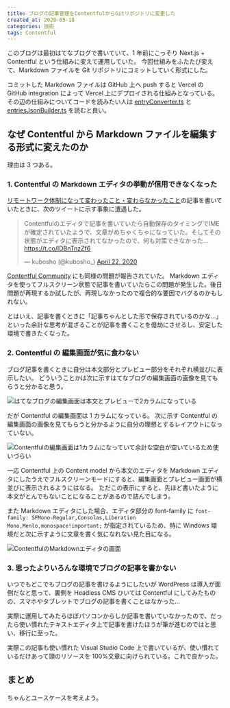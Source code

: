 ```yaml
---
title: ブログの記事管理をContentfulからGitリポジトリに変更した
created_at: 2020-05-18
categories: 技術
tags: Contentful
---
```


このブログは最初はてなブログで書いていて、1 年前にこっそり Next.js + Contentful という仕組みに変えて運用していた。
今回仕組みをふたたび変えて、Markdown ファイルを Git リポジトリにコミットしていく形式にした。

コミットした Markdown ファイルは GitHub 上へ push すると Vercel の GitHub integration によって Vercel 上にデプロイされる仕組みとなっている。
その辺の仕組みについてコードを読みたい人は [entryConverter.ts](https://github.com/kubosho/kubosho.com/blob/master/src/entry/entryConverter.ts) と [entriesJsonBuilder.ts](https://github.com/kubosho/kubosho.com/blob/master/tools/entriesJsonBuilder.ts) を読むと良い。

## なぜ Contentful から Markdown ファイルを編集する形式に変えたのか

理由は 3 つある。

### 1. Contentful の Markdown エディタの挙動が信用できなくなった

[リモートワーク体制になって変わったこと・変わらなかったこと](https://blog.kubosho.com/entry/working-style-after-covid-19)の記事を書いていたときに、次のツイートに示す事象に遭遇した。

<blockquote class="twitter-tweet"><p lang="ja" dir="ltr">Contentfulのエディタで記事を書いていたら自動保存のタイミングでIMEが確定されていたようで、文章がめちゃくちゃになっていた。そしてその状態がエディタに表示されてなかったので、何も対策できなかった…<a href="https://t.co/IDBnTnzZf6">https://t.co/IDBnTnzZf6</a></p>&mdash; kubosho (@kubosho_) <a href="https://twitter.com/kubosho_/status/1253014495930118146?ref_src=twsrc%5Etfw">April 22, 2020</a></blockquote>

[Contentful Community](https://www.contentfulcommunity.com/t/can-i-disable-auto-save-in-the-content-posting-editor/2626) にも同様の問題が報告されていた。
Markdown エディタを使ってフルスクリーン状態で記事を書いていたらこの問題が発生した。後日問題が再現するか試したが、再現しなかったので複合的な要因でバグるのかもしれない。

とはいえ、記事を書くときに「記事ちゃんとした形で保存されているのかな…」といった余計な思考が混ざることが記事を書くことを億劫にさせるし、安定した環境で書きたくなった。

### 2. Contentful の 編集画面が気に食わない

ブログ記事を書くときに自分は本文部分とプレビュー部分をそれぞれ横並びに表示したい。
どういうことかは次に示すはてなブログの編集画面の画像を見てもらうと分かると思う。

![はてなブログの編集画面は本文とプレビューで2カラムになっている](https://res.cloudinary.com/kubosho/image/upload/v1589733922/hatena-blog-editor_g9fbpj.png)

だが Contentful の編集画面は 1 カラムになっている。
次に示す Contentful の編集画面の画像を見てもらうと分かるように自分の理想とするレイアウトになっていない。

![Contentfulの編集画面は1カラムになっていて余計な空白が空いているため使いづらい](https://res.cloudinary.com/kubosho/image/upload/v1589733924/contentful-editor_ppq4lj.png)

一応 Contentful 上の Content model から本文のエディタを Markdown エディタにしたうえでフルスクリーンモードにすると、編集画面とプレビュー画面が横並びに表示されるようにはなる。
ただこの表示にすると、先ほど書いたように本文がとんでもないことになることがあるので詰んでしまう。

また Markdown エディタにした場合、エディタ部分の font-family に `font-family: SFMono-Regular,Consolas,Liberation Mono,Menlo,monospace!important;` が指定されているため、特に Windows 環境だと次に示すように文章を書く気になれない見た目になる。

![ContentfulのMarkdownエディタの画面](https://res.cloudinary.com/kubosho/image/upload/v1589734729/contentful-markdown-editor_k7w7sl.png)

### 3. 思ったよりいろんな環境でブログの記事を書かない

いつでもどこでもブログの記事を書けるようにしたいが WordPress は導入が面倒だなと思って、裏側を Headless CMS ひいては Contentful にしてみたものの、スマホやタブレットでブログの記事を書くことはなかった…

実際に運用してみたらほぼパソコンからしか記事を書いていなかったので、だったら使い慣れたテキストエディタ上で記事を書けたほうが筆が進むのではと思い、移行に至った。

実際この記事も使い慣れた Visual Studio Code 上で書いているが、使い慣れているだけあって頭のリソースを 100%文章に向けられている。これで良かった。

## まとめ

ちゃんとユースケースを考えよう。
